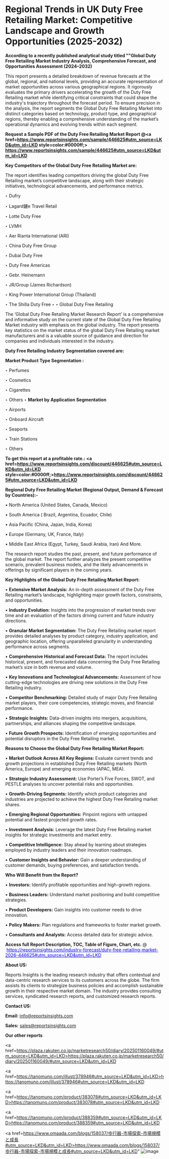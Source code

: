 # Regional Trends in UK Duty Free Retailing Market: Competitive Landscape and Growth Opportunities (2025-2032)

<strong>According to a recently published analytical study titled ""Global Duty Free Retailing Market Industry Analysis, Comprehensive Forecast, and Opportunities Assessment (2024–2032)</strong>

This report presents a detailed breakdown of revenue forecasts at the global, regional, and national levels, providing an accurate representation of market opportunities across various geographical regions. It rigorously evaluates the primary drivers accelerating the growth of the Duty Free Retailing market while identifying critical constraints that could shape the industry's trajectory throughout the forecast period. To ensure precision in the analysis, the report segments the Global Duty Free Retailing Market into distinct categories based on technology, product type, and geographical regions, thereby enabling a comprehensive understanding of the market’s operational dynamics and evolving trends within each segment.

<strong>Request a Sample PDF of the Duty Free Retailing Market Report </strong><strong>@<a href=https://www.reportsinsights.com/sample/446625#utm_source=LKD&utm_id=LKD style=color:#0000ff;> https://www.reportsinsights.com/sample/446625#utm_source=LKD&utm_id=LKD</a></strong></font>

<strong>Key Competitors of the Global Duty Free Retailing Market are:</strong>

The report identifies leading competitors driving the global Duty Free Retailing market’s competitive landscape, along with their strategic initiatives, technological advancements, and performance metrics.

‣ Dufry

‣ Lagard鑢e Travel Retail

‣ Lotte Duty Free

‣ LVMH

‣ Aer Rianta International (ARI)

‣ China Duty Free Group

‣ Dubai Duty Free

‣ Duty Free Americas

‣ Gebr. Heinemann

‣ JR/Group (James Richardson)

‣ King Power International Group (Thailand)

‣ The Shilla Duty Free
‣ 
‣ Global Duty Free Retailing

The ‘Global Duty Free Retailing Market Research Report’ is a comprehensive and informative study on the current state of the Global Duty Free Retailing Market industry with emphasis on the global industry. The report presents key statistics on the market status of the global Duty Free Retailing market manufacturers and is a valuable source of guidance and direction for companies and individuals interested in the industry.

<strong>Duty Free Retailing Industry Segmentation covered are:</strong>

<strong>Market Product Type Segmentation :</strong>

‣ Perfumes

‣ Cosmetics

‣ Cigarettes

‣ Others
‣ 
<strong>Market by Application Segmentation</strong>

‣ Airports

‣ Onboard Aircraft

‣ Seaports

‣ Train Stations

‣ Others

<strong>To get this report at a profitable rate.: <a href=https://www.reportsinsights.com/discount/446625#utm_source=LKD&utm_id=LKD style=color:#0000ff;>https://www.reportsinsights.com/discount/446625#utm_source=LKD&utm_id=LKD</a></strong></font>

<strong>Regional Duty Free Retailing Market (Regional Output, Demand &amp; Forecast by Countries):-</strong>

• North America (United States, Canada, Mexico)

• South America ( Brazil, Argentina, Ecuador, Chile)

• Asia Pacific (China, Japan, India, Korea)

• Europe (Germany, UK, France, Italy)

• Middle East Africa (Egypt, Turkey, Saudi Arabia, Iran) And More.

The research report studies the past, present, and future performance of the global market. The report further analyzes the present competitive scenario, prevalent business models, and the likely advancements in offerings by significant players in the coming years.

<strong>Key Highlights of the Global Duty Free Retailing Market Report:</strong>

• <strong>Extensive Market Analysis:</strong> An in-depth assessment of the Duty Free Retailing market’s landscape, highlighting major growth factors, constraints, and opportunities.

• <strong>Industry Evolution:</strong> Insights into the progression of market trends over time and an evaluation of the factors driving current and future industry directions.

• <strong>Granular Market Segmentation:</strong> The Duty Free Retailing market report provides detailed analyses by product category, industry application, and geographic location, offering unparalleled granularity in understanding performance across segments.

• <strong>Comprehensive Historical and Forecast Data:</strong> The report includes historical, present, and forecasted data concerning the Duty Free Retailing market’s size in both revenue and volume.

• <strong>Key Innovations and Technological Advancements:</strong> Assessment of how cutting-edge technologies are driving new solutions in the Duty Free Retailing industry.

• <strong>Competitor Benchmarking:</strong> Detailed study of major Duty Free Retailing market players, their core competencies, strategic moves, and financial performance.

• <strong>Strategic Insights:</strong> Data-driven insights into mergers, acquisitions, partnerships, and alliances shaping the competitive landscape.

• <strong>Future Growth Prospects:</strong> Identification of emerging opportunities and potential disruptors in the Duty Free Retailing market.

<strong>Reasons to Choose the Global Duty Free Retailing Market Report:</strong>

• <strong>Market Outlook Across All Key Regions:</strong> Evaluate current trends and growth projections in established Duty Free Retailing markets (North America, Europe) and emerging economies (APAC, MEA).

• <strong>Strategic Industry Assessment:</strong> Use Porter’s Five Forces, SWOT, and PESTLE analyses to uncover potential risks and opportunities.

• <strong>Growth-Driving Segments:</strong> Identify which product categories and industries are projected to achieve the highest Duty Free Retailing market shares.

• <strong>Emerging Regional Opportunities:</strong> Pinpoint regions with untapped potential and fastest projected growth rates.

• <strong>Investment Analysis:</strong> Leverage the latest Duty Free Retailing market insights for strategic investments and market entry.

• <strong>Competitive Intelligence:</strong> Stay ahead by learning about strategies employed by industry leaders and their innovation roadmaps.

• <strong>Customer Insights and Behavior:</strong> Gain a deeper understanding of customer demands, buying preferences, and satisfaction trends.

<strong>Who Will Benefit from the Report?</strong>

• <strong>Investors:</strong> Identify profitable opportunities and high-growth regions.

• <strong>Business Leaders:</strong> Understand market positioning and build competitive strategies.

• <strong>Product Developers:</strong> Gain insights into customer needs to drive innovation.

• <strong>Policy Makers:</strong> Plan regulations and frameworks to foster market growth.

• <strong>Consultants and Analysts:</strong> Access detailed data for strategic advice.
</ul>
<strong>Access full Report Description, TOC, Table of Figure, Chart, etc. </strong>@  <a href=https://reportsinsights.com/industry-forecast/duty-free-retailing-market-2026-446625#utm_source=LKD&utm_id=LKD style=color:#0000ff;>https://reportsinsights.com/industry-forecast/duty-free-retailing-market-2026-446625#utm_source=LKD&utm_id=LKD</a></font>

<strong><strong>About US</strong>:</strong>

Reports Insights is the leading research industry that offers contextual and data-centric research services to its customers across the globe. The firm assists its clients to strategize business policies and accomplish sustainable growth in their respective market domain. The industry provides consulting services, syndicated research reports, and customized research reports.

<strong>Contact US:</strong>

<p class=""""><b>Email:</b> <a href=mailto:info@reportsinsights.com>info@reportsinsights.com</a></p>
<p class=""""><b>Sales:</b> <a href=mailto:sales@reportsinsights.com>sales@reportsinsights.com</a></p>

<strong>Our other reports</strong>

<a href=https://plaza.rakuten.co.jp/marketresearch50/diary/202501160049/#utm_source=LKD&utm_id=LKD>https://plaza.rakuten.co.jp/marketresearch50/diary/202501160049/#utm_source=LKD&utm_id=LKD</a>

<a href=https://tanomuno.com/illust/378946#utm_source=LKD&utm_id=LKD>https://tanomuno.com/illust/378946#utm_source=LKD&utm_id=LKD</a>

<a href=https://tanomuno.com/product/383078#utm_source=LKD&utm_id=LKD>https://tanomuno.com/product/383078#utm_source=LKD&utm_id=LKD</a>

<a href=https://tanomuno.com/product/388359#utm_source=LKD&utm_id=LKD>https://tanomuno.com/product/388359#utm_source=LKD&utm_id=LKD</a>

<a href=https://www.omaada.com/blogs/158037/歩行器-市場探索-市場規模と成長#utm_source=LKD&utm_id=LKD>https://www.omaada.com/blogs/158037/歩行器-市場探索-市場規模と成長#utm_source=LKD&utm_id=LKD</a>"
![image](https://github.com/user-attachments/assets/f69c3c26-ad34-47fb-8996-aaf76e8baf75)
